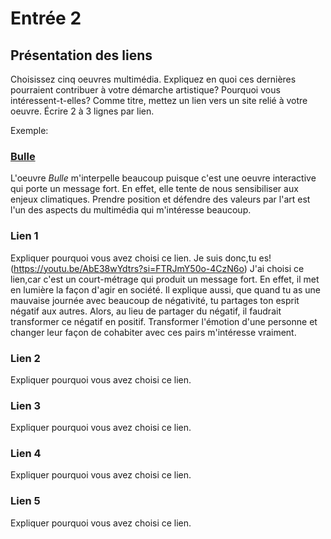# Entrée 2
## Présentation des liens
Choisissez cinq oeuvres multimédia. Expliquez en quoi ces dernières pourraient contribuer à votre démarche artistique? Pourquoi vous intéressent-t-elles? Comme titre, mettez un lien vers un site relié à votre oeuvre. Écrire 2 à 3 lignes par lien.

Exemple: 
### [Bulle](https://www.onf.ca/interactif/bulle/) 
L'oeuvre *Bulle* m'interpelle beaucoup puisque c'est une oeuvre interactive qui porte un message fort. En effet, elle tente de nous sensibiliser aux enjeux climatiques. Prendre position et défendre des valeurs par l'art est l'un des aspects du multimédia qui m'intéresse beaucoup. 

### Lien 1 
Expliquer pourquoi vous avez choisi ce lien. 
Je suis donc,tu es!(https://youtu.be/AbE38wYdtrs?si=FTRJmY50o-4CzN6o)
J'ai choisi ce lien,car c'est un court-métrage qui produit un message fort. En effet, il met en lumière la façon d'agir en société. Il explique aussi, que quand tu as une mauvaise journée avec beaucoup de négativité, tu partages ton esprit négatif aux autres. Alors, au lieu de partager du négatif, il faudrait transformer ce négatif en positif. Transformer l'émotion d'une personne et changer leur façon de cohabiter
avec ces pairs m'intéresse vraiment.
### Lien 2 
Expliquer pourquoi vous avez choisi ce lien.

### Lien 3 
Expliquer pourquoi vous avez choisi ce lien.  

### Lien 4 
Expliquer pourquoi vous avez choisi ce lien. 

### Lien 5 
Expliquer pourquoi vous avez choisi ce lien. 

